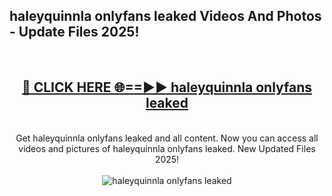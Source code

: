 <h2>haleyquinnla onlyfans leaked Videos And Photos - Update Files 2025!</h2>
<br>
<div align="center">
<h2><a href="https://linkcuts.com/hfmhzwbr" rel="nofollow">🔴 CLICK HERE 🌐==►► haleyquinnla onlyfans leaked</a></h2>
<br>
Get haleyquinnla onlyfans leaked and all content. Now you can access all videos and pictures of haleyquinnla onlyfans leaked. New Updated Files 2025!
<br>
<br>
<a href="https://linkcuts.com/hfmhzwbr" rel="nofollow" data-target="animated-image.originalLink"><img src="https://i.ibb.co.com/WyWwxjT/player-gif2.gif" alt="haleyquinnla onlyfans leaked" style="max-width: 100%; display: inline-block;" data-target="animated-image.originalImage"></a>
</div>
<br>
